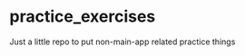 practice_exercises
==================

Just a little repo to put non-main-app related practice things
